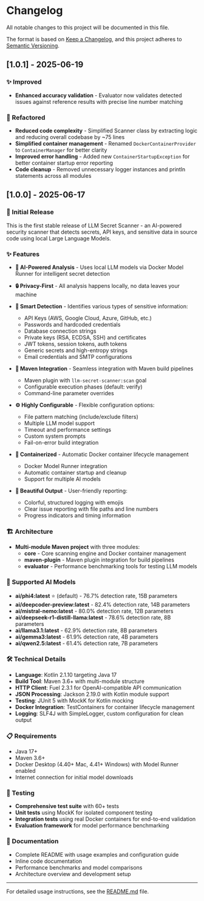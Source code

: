# Changelog

All notable changes to this project will be documented in this file.

The format is based on [Keep a Changelog](https://keepachangelog.com/en/1.0.0/),
and this project adheres to [Semantic Versioning](https://semver.org/spec/v2.0.0.html).

## [1.0.1] - 2025-06-19

### ✨ Improved

- **Enhanced accuracy validation** - Evaluator now validates detected issues against reference results with precise line number matching

### 🔧 Refactored

- **Reduced code complexity** - Simplified Scanner class by extracting logic and reducing overall codebase by ~75 lines
- **Simplified container management** - Renamed `DockerContainerProvider` to `ContainerManager` for better clarity
- **Improved error handling** - Added new `ContainerStartupException` for better container startup error reporting
- **Code cleanup** - Removed unnecessary logger instances and println statements across all modules


## [1.0.0] - 2025-06-17

### 🎉 Initial Release

This is the first stable release of LLM Secret Scanner - an AI-powered security scanner that detects secrets, API keys, and sensitive data in source code using local Large Language Models.

### ✨ Features

- **🤖 AI-Powered Analysis** - Uses local LLM models via Docker Model Runner for intelligent secret detection
- **🔒 Privacy-First** - All analysis happens locally, no data leaves your machine
- **🎯 Smart Detection** - Identifies various types of sensitive information:
  - API Keys (AWS, Google Cloud, Azure, GitHub, etc.)
  - Passwords and hardcoded credentials
  - Database connection strings
  - Private keys (RSA, ECDSA, SSH) and certificates
  - JWT tokens, session tokens, auth tokens
  - Generic secrets and high-entropy strings
  - Email credentials and SMTP configurations

- **🚀 Maven Integration** - Seamless integration with Maven build pipelines
  - Maven plugin with `llm-secret-scanner:scan` goal
  - Configurable execution phases (default: verify)
  - Command-line parameter overrides

- **⚙️ Highly Configurable** - Flexible configuration options:
  - File pattern matching (include/exclude filters)
  - Multiple LLM model support
  - Timeout and performance settings
  - Custom system prompts
  - Fail-on-error build integration

- **🐳 Containerized** - Automatic Docker container lifecycle management
  - Docker Model Runner integration
  - Automatic container startup and cleanup
  - Support for multiple AI models

- **🎨 Beautiful Output** - User-friendly reporting:
  - Colorful, structured logging with emojis
  - Clear issue reporting with file paths and line numbers
  - Progress indicators and timing information

### 🏗️ Architecture

- **Multi-module Maven project** with three modules:
  - **core** - Core scanning engine and Docker container management
  - **maven-plugin** - Maven plugin integration for build pipelines
  - **evaluator** - Performance benchmarking tools for testing LLM models

### 🧠 Supported AI Models

- **ai/phi4:latest** ⭐ (default) - 76.7% detection rate, 15B parameters
- **ai/deepcoder-preview:latest** - 82.4% detection rate, 14B parameters
- **ai/mistral-nemo:latest** - 80.0% detection rate, 12B parameters
- **ai/deepseek-r1-distill-llama:latest** - 78.6% detection rate, 8B parameters
- **ai/llama3.1:latest** - 62.9% detection rate, 8B parameters
- **ai/gemma3:latest** - 61.9% detection rate, 4B parameters
- **ai/qwen2.5:latest** - 61.4% detection rate, 7B parameters

### 🛠️ Technical Details

- **Language**: Kotlin 2.1.10 targeting Java 17
- **Build Tool**: Maven 3.6+ with multi-module structure
- **HTTP Client**: Fuel 2.3.1 for OpenAI-compatible API communication
- **JSON Processing**: Jackson 2.19.0 with Kotlin module support
- **Testing**: JUnit 5 with MockK for Kotlin mocking
- **Docker Integration**: TestContainers for container lifecycle management
- **Logging**: SLF4J with SimpleLogger, custom configuration for clean output

### 📋 Requirements

- Java 17+
- Maven 3.6+
- Docker Desktop (4.40+ Mac, 4.41+ Windows) with Model Runner enabled
- Internet connection for initial model downloads

### 🧪 Testing

- **Comprehensive test suite** with 60+ tests
- **Unit tests** using MockK for isolated component testing
- **Integration tests** using real Docker containers for end-to-end validation
- **Evaluation framework** for model performance benchmarking

### 📖 Documentation

- Complete README with usage examples and configuration guide
- Inline code documentation
- Performance benchmarks and model comparisons
- Architecture overview and development setup

---

For detailed usage instructions, see the [README.md](README.md) file.